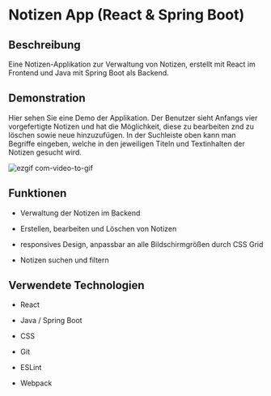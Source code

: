 # Notizen App (React & Spring Boot)

## Beschreibung

Eine Notizen-Applikation zur Verwaltung von Notizen, erstellt mit React im Frontend und Java mit Spring Boot als Backend.

## Demonstration

Hier sehen Sie eine Demo der Applikation. Der Benutzer sieht Anfangs vier vorgefertigte Notizen und hat die Möglichkeit, diese zu bearbeiten znd zu löschen sowie neue hinzuzufügen.
In der Suchleiste oben kann man Begriffe eingeben, welche in den jeweiligen Titeln und Textinhalten der Notizen gesucht wird.

![ezgif com-video-to-gif](https://github.com/optobimus/react-spring-notes/assets/113835194/fedeb80d-d050-4849-82d0-bae9d8032e75)

## Funktionen

  * Verwaltung der Notizen im Backend

  * Erstellen, bearbeiten und Löschen von Notizen

  * responsives Design, anpassbar an alle Bildschirmgrößen durch CSS Grid

  * Notizen suchen und filtern

##  Verwendete Technologien

  * React

  * Java / Spring Boot

  * CSS

  * Git

  * ESLint

  * Webpack
